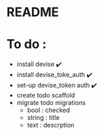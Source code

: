 # README

# To do :
- install devise ✔️
- install devise_toke_auth ✔️
- set-up devise_token auth ✔️
- create todo scaffold
- migrate todo migrations
    - bool : checked
    - string  : title
    - text : descrption

    